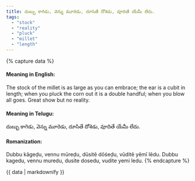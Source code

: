 ```yaml
---
title: దుబ్బు కాగెడు, వెన్ను మూరెడు, దూసితే దోశెడు, వూదితే యేమీ లేదు.
tags:
  - "stock"
  - "reality"
  - "pluck"
  - "millet"
  - "length"
---
```


{% capture data %}
#### Meaning in English:
The stock of the millet is as large as you can embrace; the ear is a cubit in length; when you pluck the corn out it is a double handful; when you blow all goes.
Great show but no reality.

#### Meaning in Telugu:
దుబ్బు కాగెడు, వెన్ను మూరెడు, దూసితే దోశెడు, వూదితే యేమీ లేదు.

#### Romanization:
Dubbu kāgeḍu, vennu mūreḍu, dūsitē dōśeḍu, vūditē yēmī lēdu.
Dubbu kagedu, vennu muredu, dusite dosedu, vudite yemi ledu.
{% endcapture %}

{{ data | markdownify }}

